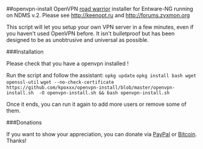 ##openvpn-install
OpenVPN [road warrior](http://en.wikipedia.org/wiki/Road_warrior_%28computing%29) installer for Entware-NG running on NDMS v.2.
Please see http://keenopt.ru and http://forums.zyxmon.org

This script will let you setup your own VPN server in a few  minutes, even if you haven't used OpenVPN before. It isn't bulletproof but has been designed to be as unobtrusive and universal as possible.

###Installation
 
Please check that you have a openvpn installed !

Run the script and follow the assistant:
`opkg update`
`opkg install bash wget openssl-util`
`wget --no-check-certificate https://github.com/kpoxxx/openvpn-install/blob/master/openvpn-install.sh  -O openvpn-install.sh && bash openvpn-install.sh`

Once it ends, you can run it again to add more users or remove some of them.


###Donations

If you want to show your appreciation, you can donate via [PayPal](https://www.paypal.com/cgi-bin/webscr?cmd=_s-xclick&hosted_button_id=VBAYDL34Z7J6L) or [Bitcoin](https://www.coinbase.com/Nyr). Thanks!

